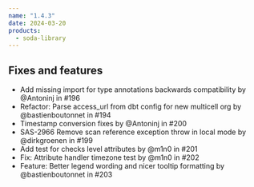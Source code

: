 ```yaml
---
name: "1.4.3"
date: 2024-03-20
products:
  - soda-library
---
```


## Fixes and features

* Add missing import for type annotations backwards compatibility by @Antoninj in #196
* Refactor: Parse access_url from dbt config for new multicell org by @bastienboutonnet in #194
* Timestamp conversion fixes by @Antoninj in #200
* SAS-2966 Remove scan reference exception throw in local mode by @dirkgroenen in #199
* Add test for checks level attributes by @m1n0 in #201
* Fix: Attribute handler timezone test by @m1n0 in #202
* Feature: Better legend wording and nicer tooltip formatting by @bastienboutonnet in #203
